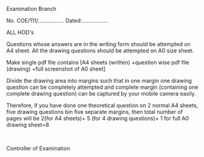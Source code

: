 
Examination Branch

No. COE/111/…………….. Dated:……………..

ALL HOD's

Questions whose answers are in the writing form should be attempted on A4 sheet. All the drawing questions should be attempted on A0 size sheet.

Make single pdf file contains [A4 sheets (written) +question wise pdf file (drawing) +full screenshot of A0 sheet]

Divide the drawing area into margins such that in one margin one drawing question can be completely attempted and complete margin (containing one complete drawing question) can be captured by your mobile camera easily.

Therefore, if you have done one theoretical question on 2 normal A4 sheets, five drawing questions bin five separate margins, then total number of pages will be 2(for A4 sheets)+ 5 (for 4 drawing questions)+ 1 for full A0 drawing sheet=8

</BR>

Controller of Examination
